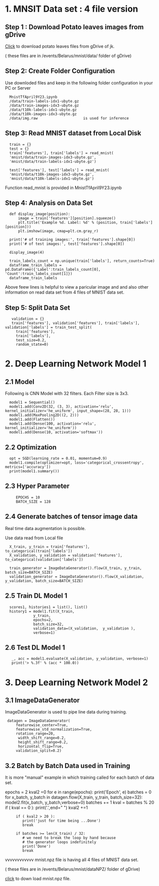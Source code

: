 # 1. MNSIT Data set : 4 file version

## Step 1 : Download Potato leaves images from gDrive
   
  
[Click](https://drive.google.com/drive/folders/1msPCMZA1mmH7ykjEHppeoJWeergQtsQD?usp=share_link) to download potato leaves files from gDrive of jk. 

( these files are in /events/Belarus/mnist/data/ folder of gDrive)

##  Step 2:  Create Folder Configuration

 Use downloded files and keep in the following folder configuration in your PC or Server
 
      MnistTfApril9Y23.ipynb
      /data/train-labels-idx1-ubyte.gz   
      /data/train-images-idx3-ubyte.gz   
      /data/t10k-labels-idx1-ubyte.gz  
      /data/t10k-images-idx3-ubyte.gz     
      /data/img.raw                     is used for inference



## Step 3:  Read MNIST dataset from Local Disk

      train = {}
      test = {}
      train['features'], train['labels'] = read_mnist(
      'mnist/data/train-images-idx3-ubyte.gz', 
      'mnist/data/train-labels-idx1-ubyte.gz')
      
      test['features'], test['labels'] = read_mnist(
      'mnist/data/t10k-images-idx3-ubyte.gz', 
      'mnist/data/t10k-labels-idx1-ubyte.gz')

Function read_mnist is provided in MnistTfApril9Y23.ipynb

## Step 4: Analysis on Data Set

      def display_image(position):
          image = train['features'][position].squeeze()
          plt.title('Example %d. Label: %d' % (position, train['labels'][position]))
          plt.imshow(image, cmap=plt.cm.gray_r)
    
      print('# of training images:', train['features'].shape[0])
      print('# of test images:', test['features'].shape[0])
      
      display_image(4)
      
      train_labels_count = np.unique(train['labels'], return_counts=True)
      dataframe_train_labels = pd.DataFrame({'Label':train_labels_count[0], 'Count':train_labels_count[1]})
      dataframe_train_labels
      
   Above feew lines is helpful to view a paricular image and and also other information on
   read data set from 4 files of MNIST data set.
 
## Step 5: Split Data Set

       validation = {}
       train['features'], validation['features'], train['labels'], validation['labels'] = train_test_split(
         train['features'], 
         train['labels'], 
         test_size=0.2, 
         random_state=0)

  
 # 2. Deep Learning Network Model  1
 
  ##  2.1  Model
  
  Following is CNN Model with 32 filters. Each Filter size is 3x3.
    
      model1 = Sequential()
      model1.add(Conv2D(32, (3, 3), activation='relu', kernel_initializer='he_uniform', input_shape=(28, 28, 1)))
      model1.add(MaxPooling2D((2, 2)))
      model1.add(Flatten())
      model1.add(Dense(100, activation='relu', kernel_initializer='he_uniform'))
      model1.add(Dense(10, activation='softmax'))

  ## 2.2 Optimization 
  
      opt = SGD(learning_rate = 0.01, momentum=0.9)
      model1.compile(optimizer=opt, loss='categorical_crossentropy', metrics=['accuracy'])
      print(model1.summary())

  ##  2.3 Hyper Parameter
  
         EPOCHS = 10
         BATCH_SIZE = 128
         
  ## 2.4 Generate batches of tensor image data 

Real time data augmentation is possible.

Use  data read from Local file

      X_train, y_train = train['features'], to_categorical(train['labels'])
      X_validation, y_validation = validation['features'], to_categorical(validation['labels'])

      train_generator = ImageDataGenerator().flow(X_train, y_train, batch_size=BATCH_SIZE)
      validation_generator = ImageDataGenerator().flow(X_validation, y_validation, batch_size=BATCH_SIZE)

##  2.5 Train DL Model 1

      scores1, histories1 = list(), list()
      history1 = model1.fit(X_train, 
                 y_train, 
                 epochs=2, 
                 batch_size=32, 
                 validation_data=(X_validation,  y_validation ), 
                 verbose=1)
     
   ## 2.6  Test  DL Model 1
   
       _, acc = model1.evaluate(X_validation, y_validation, verbose=1)
       print('> %.3f' % (acc * 100.0))
  
  
# 3. Deep Learning Network Model  2
  
  ## 3.1  ImageDataGenerator
  
  ImageDataGenerator is used to pipe line data during training.
  
     datagen = ImageDataGenerator(
         featurewise_center=True,
         featurewise_std_normalization=True,
         rotation_range=20,
          width_shift_range=0.2,
          height_shift_range=0.2,
          horizontal_flip=True,
         validation_split=0.2)

  ##  3.2  Batch by Batch Data used in Training
  
  It is more "manual" example in which training called for each batch of data set.
  
   epochs = 2
   kval2 =0
   for e in range(epochs):
      print('Epoch', e)
      batches = 0
      for x_batch, y_batch in datagen.flow(X_train, y_train, batch_size=32):
          model2.fit(x_batch, y_batch,verbose=0)
          batches += 1
          kval =  batches % 20
         if ( kval == 0 ):
             print('.',end=" ")
               kval2 +=1
            
         if ( kval2 > 20 ):
            print('just for time being ...Done')
            break
            
         if batches >= len(X_train) / 32:
            # we need to break the loop by hand because
            # the generator loops indefinitely
            print('Done')
            break
  
vvvvvvvvvvvv
mnist.npz file is having all 4 files of MNIST data set. 

( these files are in /events/Belarus/mnist/dataNPZ/ folder of gDrive)

[click](https://drive.google.com/drive/folders/1fr5hw1EZnJSDy-xhGekOZ_2-kTVSKC1C?usp=share_link) to down load mnist.npz file.


